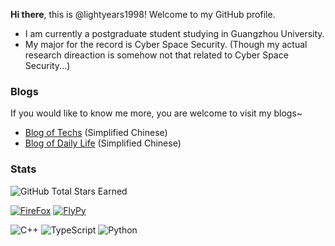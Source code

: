**Hi there**, this is @lightyears1998! Welcome to my GitHub profile.

- I am currently a postgraduate student studying in Guangzhou University. 
- My major for the record is Cyber Space Security. (Though my actual research direaction is somehow not that related to Cyber Space Security...)

### Blogs

If you would like to know me more, you are welcome to visit my blogs~

- [Blog of Techs](https://hacks.qfstudio.net/) (Simplified Chinese)
- [Blog of Daily Life](https://blog.qfstudio.net) (Simplified Chinese)

### Stats

![GitHub Total Stars Earned](https://img.shields.io/github/stars/lightyears1998?affiliations=OWNER&label=Total%20Stars%20Earned&style=social)

[![FireFox](https://img.shields.io/badge/Browser-Firefox-FF7139?style=flat-square&logo=firefox&logoColor=ffffff)](https://www.mozilla.org/firefox/)
[![FlyPy](https://img.shields.io/badge/IME-FlyPy-%23f24f21)](https://www.flypy.com/)

![C++](https://img.shields.io/badge/C%2b%2b-00599C?style=flat-square&logo=c%2b%2b&logoColor=ffffff)
![TypeScript](https://img.shields.io/badge/Typescript-007ACC?style=flat-square&logo=TypeScript&logoColor=ffffff)
![Python](https://img.shields.io/badge/Python-3776AB?style=flat-square&logo=Python&logoColor=ffffff)
